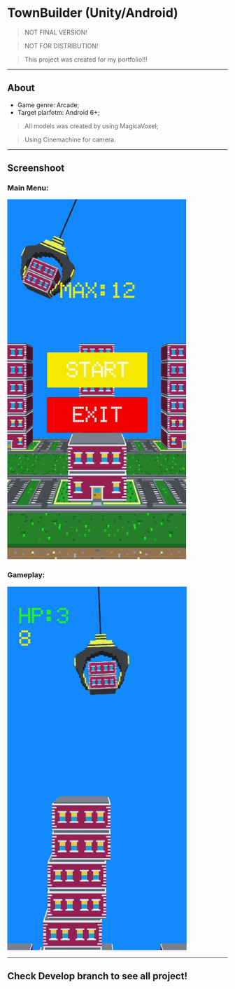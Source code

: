 # TownBuilder (Unity/Android)
> NOT FINAL VERSION!

>NOT FOR DISTRIBUTION!

> This project was created for my portfolio!!!

---
## About
+ Game genre: Arcade;
+ Target plarfotm: Android 6+;

> All models was created by using MagicaVoxel;

> Using Cinemachine for camera.

---
## Screenshoot
### Main Menu:
![Screenshot!](screenshot/screenshot1.png)
### Gameplay:
![Screenshot!](screenshot/screenshot.png)

---
## Check Develop branch to see all project!
